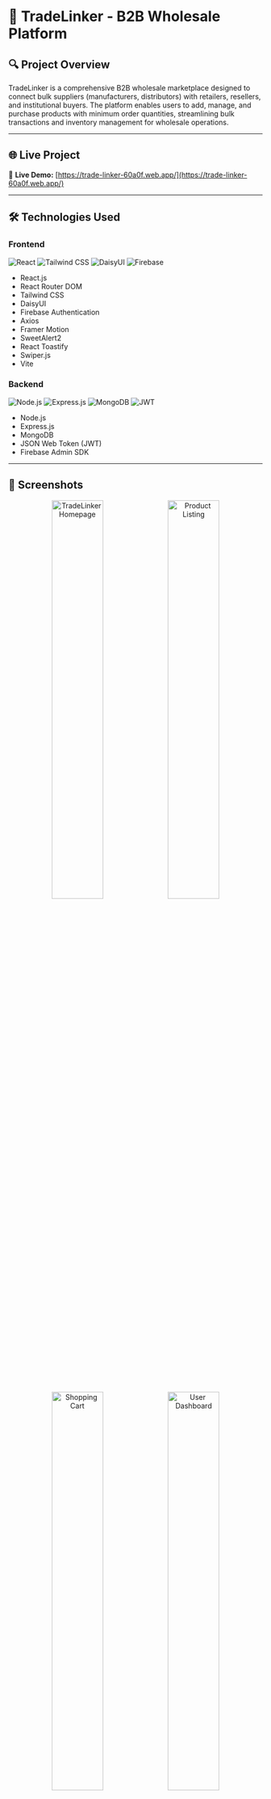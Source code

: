# 🛒 TradeLinker - B2B Wholesale Platform

## 🔍 Project Overview

TradeLinker is a comprehensive B2B wholesale marketplace designed to connect bulk suppliers (manufacturers, distributors) with retailers, resellers, and institutional buyers. The platform enables users to add, manage, and purchase products with minimum order quantities, streamlining bulk transactions and inventory management for wholesale operations.

---

## 🌐 Live Project

🔗 **Live Demo:** [https://trade-linker-60a0f.web.app/](https://trade-linker-60a0f.web.app/)

---

## 🛠 Technologies Used

### Frontend
![React](https://img.shields.io/badge/React-61DAFB?style=for-the-badge&logo=react&logoColor=black)
![Tailwind CSS](https://img.shields.io/badge/Tailwind_CSS-38B2AC?style=for-the-badge&logo=tailwind-css&logoColor=white)
![DaisyUI](https://img.shields.io/badge/DaisyUI-5A0EF8?style=for-the-badge&logo=daisyui&logoColor=white)
![Firebase](https://img.shields.io/badge/Firebase-FFCA28?style=for-the-badge&logo=firebase&logoColor=black)

- React.js
- React Router DOM
- Tailwind CSS
- DaisyUI
- Firebase Authentication
- Axios
- Framer Motion
- SweetAlert2
- React Toastify
- Swiper.js
- Vite

### Backend
![Node.js](https://img.shields.io/badge/Node.js-43853D?style=for-the-badge&logo=node.js&logoColor=white)
![Express.js](https://img.shields.io/badge/Express.js-000000?style=for-the-badge&logo=express&logoColor=white)
![MongoDB](https://img.shields.io/badge/MongoDB-4EA94B?style=for-the-badge&logo=mongodb&logoColor=white)
![JWT](https://img.shields.io/badge/JWT-000000?style=for-the-badge&logo=jsonwebtokens&logoColor=white)

- Node.js
- Express.js
- MongoDB
- JSON Web Token (JWT)
- Firebase Admin SDK

---

## 📸 Screenshots

<div align="center">
  <img src="https://i.ibb.co/qLRcVKcN/trade-linker-60a0f-web-app.png" alt="TradeLinker Homepage" width="45%" />
  <img src="https://i.ibb.co/qwcxV7y/trade-linker-60a0f-web-app-All-Products.png" alt="Product Listing" width="45%" />
</div>

<div align="center" style="margin-top: 10px;">
  <img src="https://i.ibb.co/gLqH1rn9/trade-linker-60a0f-web-app-All-Products-1.png" alt="Shopping Cart" width="45%" />
  <img src="https://i.ibb.co/vCVhsXvN/trade-linker-60a0f-web-app-All-Products-2.png" alt="User Dashboard" width="45%" />
</div>

---

## 🚀 Core Features

### 🔐 Authentication & Authorization
- **Firebase Authentication:** Email/Password and Google Sign-in
- **JWT Token Management:** Secure API communication
- **Protected Routes:** Add Product, My Products, All Products, Cart
- **Session Management:** Automatic token refresh and logout

### 🛒 Product Management
- **Add Products:** Sellers can list products with wholesale specifications
- **My Products:** Manage personal product listings
- **Update/Delete:** Full CRUD operations for product owners
- **Category-based Browsing:** Organized product discovery
- **Advanced Filtering:** Filter by minimum quantity, category, price range

### 🛍️ Shopping Experience
- **Shopping Cart System:** Add products with quantity validation
- **Minimum Order Quantity (MOQ):** Enforce wholesale purchasing standards
- **Stock Management:** Real-time inventory updates using MongoDB `$inc`
- **Product Details:** Comprehensive product information pages
- **Buy Modal:** Streamlined purchasing process with validation

### 🎨 User Experience
- **Responsive Design:** Optimized for mobile, tablet, and desktop
- **Toggle Views:** Switch between Card and Table layouts
- **Interactive Animations:** Framer Motion for smooth transitions
- **Swiper Slider:** Dynamic product carousels
- **Loading States:** React Spinners for better UX
- **Form Validation:** Real-time input validation
- **Notifications:** SweetAlert2 and React Toastify integration

### 🎯 Business Logic
- **B2B Focus:** Minimum quantity enforcement
- **Role-based Access:** Seller/Buyer functionality
- **Inventory Tracking:** Automatic stock updates
- **Category Management:** Organized product taxonomy

---

## 📁 Project Structure

```
tradelinker-client/
├── src/
│   ├── components/
│   │   ├── Header/           # Navigation components
│   │   ├── Footer/           # Footer components
│   │   ├── ProductCard/      # Product display components
│   │   ├── Cart/             # Shopping cart components
│   │   └── Shared/           # Reusable UI components
│   ├── pages/
│   │   ├── Home/             # Homepage components
│   │   ├── Auth/             # Login/Register pages
│   │   ├── Products/         # Product-related pages
│   │   ├── Cart/             # Cart page
│   │   └── Dashboard/        # User dashboard
│   ├── hooks/                # Custom React hooks
│   ├── contexts/             # React context providers
│   ├── utils/                # Helper functions
│   ├── services/             # API service functions
│   └── assets/               # Static assets
├── public/                   # Public assets
└── package.json
```

---

## 🌟 Pages Overview

### 🏠 **Home Page**
- Hero section with Swiper slider
- Featured product categories
- Top-selling products showcase
- Call-to-action sections

### 🔐 **Authentication**
- **Login:** Email/password and Google authentication
- **Register:** User registration with validation
- **Protected Routes:** Automatic redirection

### 📦 **Product Pages**
- **All Products:** Complete product catalog with filtering
- **Add Product:** Seller product submission form
- **My Products:** Personal product management dashboard
- **Product Details:** Detailed product information and purchase modal
- **Category Page:** Category-specific product listings

### 🛒 **Shopping Cart**
- Dynamic quantity management
- Real-time price calculations
- Stock validation before purchase
- Checkout process

### 🚫 **404 Page**
- Custom not found page with navigation back to home

---

## 🔧 Installation & Setup

### Prerequisites
- Node.js (v14 or higher)
- Firebase project
- MongoDB database

### Clone the Repository
```bash
git clone https://github.com/Abir-hasan-52/tradelinker-client.git
cd tradelinker-client
```

### Install Dependencies
```bash
npm install
```

### Environment Variables
Create a `.env` file in the root directory:
```env
VITE_API_BASE_URL=http://localhost:5000/api
VITE_FIREBASE_API_KEY=your_firebase_api_key
VITE_FIREBASE_AUTH_DOMAIN=your_project.firebaseapp.com
VITE_FIREBASE_PROJECT_ID=your_project_id
VITE_FIREBASE_STORAGE_BUCKET=your_project.appspot.com
VITE_FIREBASE_MESSAGING_SENDER_ID=your_sender_id
VITE_FIREBASE_APP_ID=your_app_id
```

### Run Development Server
```bash
npm run dev
```

### Build for Production
```bash
npm run build
```

---

## 📦 NPM Packages Used

### Core Dependencies
```json
{
  "axios": "^1.6.0",
  "firebase": "^10.5.0",
  "react": "^18.2.0",
  "react-dom": "^18.2.0",
  "react-router-dom": "^6.8.0"
}
```

### UI & Styling
```json
{
  "tailwindcss": "^3.3.0",
  "daisyui": "^4.0.0",
  "framer-motion": "^10.16.0",
  "swiper": "^11.0.0",
  "lucide-react": "^0.263.0",
  "react-icons": "^4.12.0"
}
```

### Utilities & Notifications
```json
{
  "sweetalert2": "^11.10.0",
  "react-toastify": "^9.1.0",
  "react-spinners": "^0.13.0",
  "react-rating-stars-component": "^2.2.0"
}
```

### Development
```json
{
  "vite": "^4.4.0",
  "@vitejs/plugin-react": "^4.0.0",
  "eslint": "^8.45.0",
  "autoprefixer": "^10.4.16",
  "postcss": "^8.4.31"
}
```

---

 

## 🎯 Key Features Implemented

### 🛡️ **Security Features**
- JWT token-based authentication
- Protected route middleware
- Input validation and sanitization
- Secure API communication

### 🔄 **State Management**
- React Context for global state
- Local storage for cart persistence
- Real-time data synchronization

### 📱 **Responsive Design**
- Mobile-first approach
- Flexible grid layouts
- Touch-friendly interactions
- Optimized images and loading

### 🚀 **Performance Optimizations**
- Lazy loading for images
- Code splitting with React Router
- Optimized bundle size
- Fast refresh with Vite

---

## 🌟 Unique Selling Points

1. **B2B-Focused Design:** Specifically built for wholesale operations
2. **Minimum Order Quantities:** Enforces business-to-business logic
3. **Real-time Inventory:** Stock updates immediately after purchases
4. **Seller Dashboard:** Comprehensive product management tools
5. **Advanced Filtering:** Find products by quantity, category, and price
6. **Cart Persistence:** Shopping cart survives browser sessions

---

## 🚀 Future Enhancements

- [ ] Bulk order discounts
- [ ] Supplier verification system
- [ ] Advanced analytics dashboard
- [ ] Multi-currency support
- [ ] Live chat integration
- [ ] Mobile app (React Native)
- [ ] API rate limiting
- [ ] Advanced search with Elasticsearch

---

 

## 🔗 Links

- **Live Site:** [https://trade-linker-60a0f.web.app/](https://trade-linker-60a0f.web.app/)
- **Client Repository:** [GitHub Client Repo](https://github.com/Abir-hasan-52/tradelinker-client-side)
- **Server Repository:** [GitHub Server Repo](https://github.com/Abir-hasan-52/tradelinker-server-side)

---

## 📞 Contact

**Abir Hasan Mahmud**
- Email: abirhasan5208@gmail.com
- LinkedIn: [linkedin.com/in/ah-abir](https://linkedin.com/in/ah-abir)
- GitHub: [github.com/yourusername](https://github.com/Abir-hasan-52)

---

 

## 🙏 Acknowledgments

- React team for the excellent framework
- Tailwind CSS for the utility-first CSS framework
- Firebase for authentication services
- MongoDB for the flexible NoSQL database
- All the open-source contributors

---

<div align="center">
  <h3>⭐ If this project helped you, please give it a star! ⭐</h3>
  <p><strong>Built with ❤️ by Abir Hasan Mahmud</strong></p>
</div>
